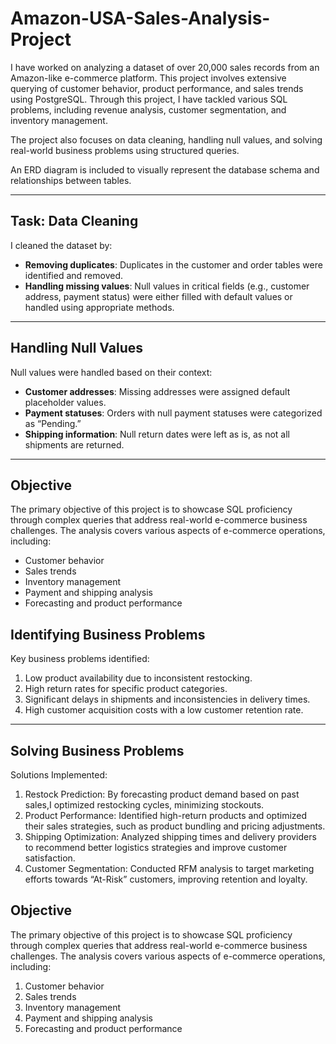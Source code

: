 # Amazon-USA-Sales-Analysis-Project


I have worked on analyzing a dataset of over 20,000 sales records from an Amazon-like e-commerce platform. This project involves extensive querying of customer behavior, product performance, and sales trends using PostgreSQL. Through this project, I have tackled various SQL problems, including revenue analysis, customer segmentation, and inventory management.

The project also focuses on data cleaning, handling null values, and solving real-world business problems using structured queries.

An ERD diagram is included to visually represent the database schema and relationships between tables.

---------

## **Task: Data Cleaning**

I cleaned the dataset by:
- **Removing duplicates**: Duplicates in the customer and order tables were identified and removed.
- **Handling missing values**: Null values in critical fields (e.g., customer address, payment status) were either filled with default values or handled using appropriate methods.

---

## **Handling Null Values**

Null values were handled based on their context:
- **Customer addresses**: Missing addresses were assigned default placeholder values.
- **Payment statuses**: Orders with null payment statuses were categorized as “Pending.”
- **Shipping information**: Null return dates were left as is, as not all shipments are returned.

---

## **Objective**

The primary objective of this project is to showcase SQL proficiency through complex queries that address real-world e-commerce business challenges. The analysis covers various aspects of e-commerce operations, including:
- Customer behavior
- Sales trends
- Inventory management
- Payment and shipping analysis
- Forecasting and product performance
  

## **Identifying Business Problems**

Key business problems identified:
1. Low product availability due to inconsistent restocking.
2. High return rates for specific product categories.
3. Significant delays in shipments and inconsistencies in delivery times.
4. High customer acquisition costs with a low customer retention rate.

---

## **Solving Business Problems**

Solutions Implemented:
1. Restock Prediction: By forecasting product demand based on past sales,I optimized restocking cycles, minimizing stockouts.
2. Product Performance: Identified high-return products and optimized their sales strategies, such as product bundling and pricing adjustments.
3. Shipping Optimization: Analyzed shipping times and delivery providers to recommend better logistics strategies and improve customer satisfaction.
4. Customer Segmentation: Conducted RFM analysis to target marketing efforts towards “At-Risk” customers, improving retention and loyalty.

## **Objective**

The primary objective of this project is to showcase SQL proficiency through complex queries that address real-world e-commerce business challenges. The analysis covers various aspects of e-commerce operations, including:
1. Customer behavior
2. Sales trends
3. Inventory management
4. Payment and shipping analysis
5. Forecasting and product performance







